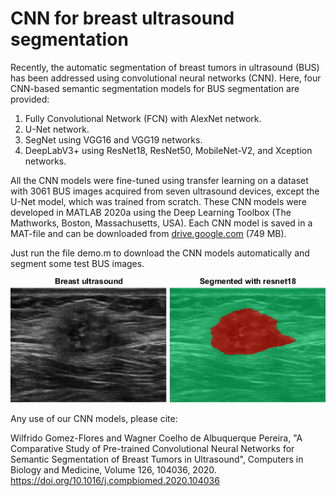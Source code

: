 # CNN for breast ultrasound segmentation
Recently, the automatic segmentation of breast tumors in ultrasound (BUS) has been addressed using convolutional neural networks (CNN). Here, four CNN-based semantic segmentation models for BUS segmentation are provided: 
1. Fully Convolutional Network (FCN) with AlexNet network.
2. U-Net network.
3. SegNet using VGG16 and VGG19 networks.
4. DeepLabV3+ using ResNet18, ResNet50, MobileNet-V2, and Xception networks.

All the CNN models were fine-tuned using transfer learning on a dataset with 3061 BUS images acquired from seven ultrasound devices, except the U-Net model, which was trained from scratch. These CNN models were developed in MATLAB 2020a using the Deep Learning Toolbox (The Mathworks, Boston, Massachusetts, USA). Each CNN model is saved in a MAT-file and can be downloaded from [drive.google.com](https://drive.google.com/file/d/1eVClxI1dywZVNLciaJzj3S6Jrcc-lNS8/view?usp=sharing) (749 MB).

Just run the file demo.m to download the CNN models automatically and segment some test BUS images.

![picture alt](https://github.com/wgomezf/CNN-BUS-segment/blob/master/cnnseg.png "CAD")

Any use of our CNN models, please cite:

Wilfrido Gomez-Flores and Wagner Coelho de Albuquerque Pereira, "A Comparative Study of Pre-trained Convolutional Neural Networks for Semantic Segmentation of Breast Tumors in Ultrasound", Computers in Biology and Medicine, Volume 126, 104036, 2020. https://doi.org/10.1016/j.compbiomed.2020.104036
